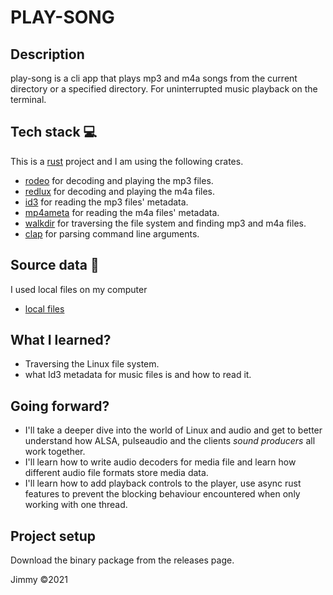 <!-- ![play-song](Screenshot/1.png) -->
# PLAY-SONG

## Description

play-song is a cli app that plays mp3 and m4a songs from the current directory or a specified directory. For uninterrupted music playback on the terminal.

## Tech stack 💻

This is a [rust](https://www.rust-lang.org/) project and I am using the following crates.

-   [rodeo](https://github.com/RustAudio/rodio) for decoding and playing the mp3 files.
-   [redlux](https://github.com/probablykasper/redlux/) for decoding and playing the m4a files.
-   [id3](https://github.com/polyfloyd/rust-id3) for reading the mp3 files' metadata.
-   [mp4ameta](https://github.com/Saecki/rust-mp4ameta) for reading the m4a files' metadata.
-   [walkdir](https://github.com/BurntSushi/walkdir) for traversing the file system and finding mp3 and m4a files.
-   [clap](https://clap.rs/) for parsing command line arguments.

## Source data 📝

I used local files on my computer

-   [local files]()

## What I learned?

-  Traversing the Linux file system.
-  what Id3 metadata for music files is and how to read it.

## Going forward?
- I'll take a deeper dive into the world of Linux and audio and get to better understand how ALSA, pulseaudio and the clients _sound producers_ all work together.
- I'll learn how to write audio decoders for media file and learn how different audio file formats store media data.
- I'll learn how to add playback controls to the player, use async rust features to prevent the blocking behaviour encountered when only working with one thread.  

## Project setup

Download the binary package from the releases page.

Jimmy ©2021
